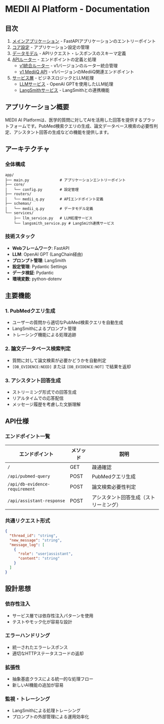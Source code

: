 # MEDII AI Platform - Documentation

## 目次

1. [メインアプリケーション](./main.md) - FastAPIアプリケーションのエントリーポイント
2. [コア設定](./core/config.md) - アプリケーション設定の管理
3. [データモデル](./schemas/medii_q.md) - APIリクエスト・レスポンスのスキーマ定義
4. [APIルーター](#apiルーター) - エンドポイントの定義と処理
   - [v1統合ルーター](./routers/v1/__init__.md) - v1バージョンのルーター統合管理
   - [v1 MediiQ API](./routers/v1/medii_q.md) - v1バージョンのMediiQ関連エンドポイント
5. [サービス層](#サービス層) - ビジネスロジックとLLM処理
   - [LLMサービス](./services/llm_service.md) - OpenAI GPTを使用したLLM処理
   - [LangSmithサービス](./services/langsmith_service.md) - LangSmithとの連携機能

## アプリケーション概要

MEDII AI Platformは、医学的質問に対してAIを活用した回答を提供するプラットフォームです。PubMed検索クエリの生成、論文データベース検索の必要性判定、アシスタント回答の生成などの機能を提供します。

## アーキテクチャ

### 全体構成
```
app/
├── main.py              # アプリケーションエントリーポイント
├── core/
│   └── config.py        # 設定管理
├── routers/
│   └── medii_q.py       # APIエンドポイント定義
├── schemas/
│   └── medii_q.py       # データモデル定義
└── services/
    ├── llm_service.py   # LLM処理サービス
    └── langsmith_service.py # LangSmith連携サービス
```

### 技術スタック
- **Webフレームワーク**: FastAPI
- **LLM**: OpenAI GPT (LangChain経由)
- **プロンプト管理**: LangSmith
- **設定管理**: Pydantic Settings
- **データ検証**: Pydantic
- **環境変数**: python-dotenv

## 主要機能

### 1. PubMedクエリ生成
- ユーザーの質問から適切なPubMed検索クエリを自動生成
- LangSmithによるプロンプト管理
- トレーシング機能による処理追跡

### 2. 論文データベース検索判定
- 質問に対して論文検索が必要かどうかを自動判定
- `[DB_EVIDENCE:NEED]` または `[DB_EVIDENCE:NOT]` で結果を返却

### 3. アシスタント回答生成
- ストリーミング形式での回答生成
- リアルタイムでの応答配信
- メッセージ履歴を考慮した文脈理解

## API仕様

### エンドポイント一覧

| エンドポイント | メソッド | 説明 |
|---------------|----------|------|
| `/` | GET | 疎通確認 |
| `/api/pubmed-query` | POST | PubMedクエリ生成 |
| `/api/db-evidence-requirement` | POST | 論文検索必要性判定 |
| `/api/assistant-response` | POST | アシスタント回答生成（ストリーミング） |

### 共通リクエスト形式
```json
{
  "thread_id": "string",
  "new_message": "string",
  "message_log": [
    {
      "role": "user|assistant",
      "content": "string"
    }
  ]
}
```

## 設計思想

### 依存性注入
- サービス層では依存性注入パターンを使用
- テストやモック化が容易な設計

### エラーハンドリング
- 統一されたエラーレスポンス
- 適切なHTTPステータスコードの返却

### 拡張性
- 抽象基底クラスによる統一的な処理フロー
- 新しいAI機能の追加が容易

### 監視・トレーシング
- LangSmithによる処理トレーシング
- プロンプトの外部管理による運用効率化
